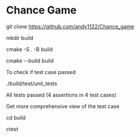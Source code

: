 # Chance Game


git clone https://github.com/andy1122/Chance_game

mkdir build

cmake -S . -B build

cmake --build build



To check if test case passed

./build/test/unit_tests 

All tests passed (4 assertions in 4 test cases)


Get more comprehensive view of the test case

cd build

ctest

